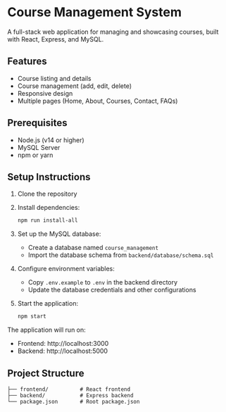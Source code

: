 # Course Management System

A full-stack web application for managing and showcasing courses, built with React, Express, and MySQL.

## Features

- Course listing and details
- Course management (add, edit, delete)
- Responsive design
- Multiple pages (Home, About, Courses, Contact, FAQs)

## Prerequisites

- Node.js (v14 or higher)
- MySQL Server
- npm or yarn

## Setup Instructions

1. Clone the repository
2. Install dependencies:
   ```bash
   npm run install-all
   ```
3. Set up the MySQL database:
   - Create a database named `course_management`
   - Import the database schema from `backend/database/schema.sql`

4. Configure environment variables:
   - Copy `.env.example` to `.env` in the backend directory
   - Update the database credentials and other configurations

5. Start the application:
   ```bash
   npm start
   ```

The application will run on:
- Frontend: http://localhost:3000
- Backend: http://localhost:5000

## Project Structure

```
├── frontend/          # React frontend
├── backend/           # Express backend
└── package.json       # Root package.json
``` 